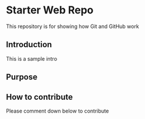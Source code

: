 # Starter Web Repo

This repository is for showing how Git and GitHub work

## Introduction

This is a sample intro

## Purpose

## How to contribute

Please comment down below to contribute